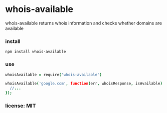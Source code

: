 # whois-available

whois-available returns whois information and checks whether domains are available

### install

```
npm install whois-available
```

### use

```coffeescript
whoisAvailable = require('whois-available')

whoisAvailable('google.com', function(err, whoisResponse, isAvailable) {
  //...
});
```

### license: MIT
